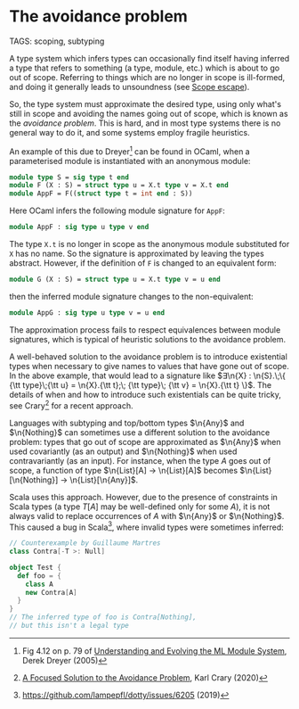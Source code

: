 # The avoidance problem

TAGS: scoping, subtyping

A type system which infers types can occasionally find itself having
inferred a type that refers to something (a type, module, etc.) which
is about to go out of scope. Referring to things which are no longer
in scope is ill-formed, and doing it generally leads to unsoundness
(see [Scope escape](scope-escape.md)).

So, the type system must approximate the desired type, using only
what's still in scope and avoiding the names going out of scope, which
is known as the *avoidance problem*. This is hard, and in most type
systems there is no general way to do it, and some systems employ
fragile heuristics.

An example of this due to Dreyer[^dreyer] can be found in OCaml, when a
parameterised module is instantiated with an anonymous module:
```ocaml
module type S = sig type t end
module F (X : S) = struct type u = X.t type v = X.t end
module AppF = F((struct type t = int end : S))
```
Here OCaml infers the following module signature for `AppF`:
```ocaml
module AppF : sig type u type v end
```
The type `X.t` is no longer in scope as the anonymous module
substituted for `X` has no name. So the signature is approximated by
leaving the types abstract. However, if the definition of `F` is
changed to an equivalent form:
```ocaml
module G (X : S) = struct type u = X.t type v = u end
```
then the inferred module signature changes to the non-equivalent:
```ocaml
module AppG : sig type u type v = u end
```
The approximation process fails to respect equivalences between module
signatures, which is typical of heuristic solutions to the avoidance
problem.

A well-behaved solution to the avoidance problem is to introduce
existential types when necessary to give names to values that have
gone out of scope. In the above example, that would lead to a
signature like $∃\n{X} : \n{S}.\;\{ {\tt type}\;{\tt u} = \n{X}.{\tt t};\; {\tt type}\; {\tt v} = \n{X}.{\tt t} \}$.
The details of when and how to introduce such existentials can be
quite tricky, see Crary[^crary] for a recent approach.


Languages with subtyping and top/bottom types $\n{Any}$ and $\n{Nothing}$ can
sometimes use a different solution to the avoidance problem: types that go out
of scope are approximated as $\n{Any}$ when used covariantly (as an
output) and $\n{Nothing}$ when used contravariantly (as an input). For
instance, when the type $A$ goes out of scope, a function of type
$\n{List}[A] → \n{List}[A]$ becomes $\n{List}[\n{Nothing}] → \n{List}[\n{Any}]$.

Scala uses this approach. However, due to the presence of constraints
in Scala types (a type $T[A]$ may be well-defined only for some $A$),
it is not always valid to replace occurrences of $A$ with $\n{Any}$ or
$\n{Nothing}$.  This caused a bug in Scala[^scala], where invalid types were
sometimes inferred:
```scala
// Counterexample by Guillaume Martres
class Contra[-T >: Null]

object Test {
  def foo = {
    class A
    new Contra[A]
  }
}
// The inferred type of foo is Contra[Nothing],
// but this isn't a legal type
```


[^dreyer]: Fig 4.12 on p. 79 of [Understanding and Evolving the ML
Module System](https://people.mpi-sws.org/~dreyer/thesis/main.pdf), Derek
Dreyer (2005)

[^crary]: [A Focused Solution to the Avoidance Problem](https://www.cs.cmu.edu/~crary/papers/2020/exsig.pdf), Karl Crary (2020)

[^scala]: <https://github.com/lampepfl/dotty/issues/6205> (2019)
